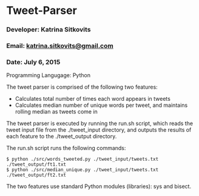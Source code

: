 # Tweet-Parser

### Developer: Katrina Sitkovits
### Email: katrina.sitkovits@gmail.com
### Date: July 6, 2015

Programming Langugage: Python

The tweet parser is comprised of the following two features:
* Calculates total number of times each word appears in tweets
* Calculates median number of unique words per tweet, and maintains rolling median as tweets come in

The tweet parser is executed by running the run.sh script, which reads the tweet input file from the ./tweet_input directory, and outputs the results of each feature to the ./tweet_output directory. 

The run.sh script runs the following commands:

```
$ python ./src/words_tweeted.py ./tweet_input/tweets.txt ./tweet_output/ft1.txt
$ python ./src/median_unique.py ./tweet_input/tweets.txt ./tweet_output/ft2.txt 
```

The two features use standard Python modules (libraries): sys and bisect.

